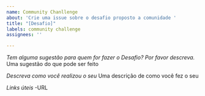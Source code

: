 ```yaml
---
name: Community Chanllenge
about: 'Crie uma issue sobre o desafio proposto a comunidade '
title: "[Desafio]"
labels: community challenge
assignees: ''

---
```


*Tem alguma sugestão para quem for fazer o Desafio? Por favor descreva.*
Uma sugestão do que pode ser feito 

*Descreva como você realizou o seu*
Uma descrição de como você fez o seu

*Links úteis*
-URL
